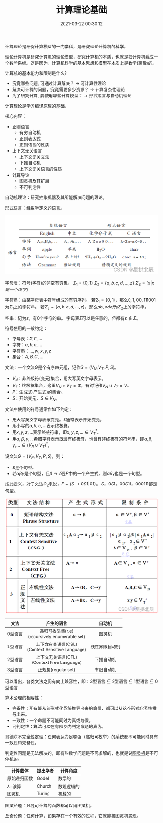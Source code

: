 ﻿---
title: 计算理论基础
date: 2021-03-22 00:30:12
summary: 本文分享计算理论的基本知识。
mathjax: true
tags:
- 计算理论
categories:
- 计算机科学基础
---

计算理论是研究计算模型的一门学科，是研究理论计算机的科学。

理论计算机是研究计算机的理论模型，研究计算机的本质，也就是把计算机看成一个数学系统。这是因为，计算机科学的基本思想和模型在本质上是数学(离散)的。

计算机的基本能力和限制是什么?
- 究竟哪些问题, 可通过计算解决？ $→$ 可计算性理论
- 解决可计算的问题，究竟需要多少资源？ $→$ 计算复杂性理论
- 为了研究计算, 要使用哪些计算模型？ $→$ 形式语言与自动机理论

计算理论是学习编译原理的基础。

核心内容：
- 正则语言
    - 有穷自动机
    - 正则表达式
    - 正则语言的性质
- 上下文无关语言
    - 上下文无关文法
    - 下推自动机
    - 上下文无关语言的性质
- 计算导论
    - 图灵机及其扩展
    - 不可判定性

自动机理论：研究抽象机器及其所能解决问题的理论。

形式语言：经数学定义的语言。

![](../../images/计算机科学基础/计算理论基础/1.png)

字母表：符号(字符)的非空有穷集。
$\Sigma_{1}=\{0,1\}$
$\Sigma_{2}=\{a,b,c,d,...,z\}$
$\Sigma_{3}=\{x|x是一个汉字\}$

字符串：由某字母表中符号组成的有穷序列。
若$\Sigma_{1}=\{0,1\}$，那么$0,1,00,111001$为$\Sigma_{1}$上的字符串。
若$\Sigma_{2}=\{a,b,c,d,...,z\}$，那么$ab,cdef$为$\Sigma_{2}$上的字符串。

空串：记为$\varepsilon$，有$0$个字符的串。
字母表$\Sigma$可以是任意的，但都有$\varepsilon\notin\Sigma$。

符号使用的一般约定：
- 字母表：$\Sigma,\Gamma,...$
- 字符：$a,b,c,...$
- 字符串：$...,w,x,y,z$
- 集合：$A,B,C,...$

文法：一个文法$G$是个有序四元组，记作$G=(V_{N},V_{T},P,S)$。
- $V_{N}$：非终极符(变元)集合，用大写英文字母表示。
- $V_{T}$：终极符集合，这里$V_{N}\cap{V_{T}}=\Phi$，有时记作$V_{N}\cup{V_{T}}=V$。
- $P$：生成式(产生式)的集合。
- $S$：开始变元，$S\in{V_{N}}$。

文法中使用的符号通常作如下约定：
- 用大写英文字母表示变元。S通常表示开始变元。
- 用小写的$a,b,c,…$表示终极符。
- 用$x,y,z,…$表示终极符串，即$x,y,z,…∈V_{T}^{*}$。
- 用$α,β,γ,…$希腊字母表示既含有终极符，也含有非终极符的符号串，即$α,β,γ,…\in(V_{N}\cup{V_{T}})^{*}$。

设文法$G=(V_{N},V_{T},P,S)$，则：
- $S$是个句型。
- 若$αβγ$是个句型，且$β→δ$是$P$中的一个产生式，则$αδγ$也是一个句型。

按此定义，对于文法$G_{2}$来说，$P=\{S→0S1|01\}$。
$S$，$0S1$，$00S11$，$000111$都是句型。

![](../../images/计算机科学基础/计算理论基础/2.png)

| 文法 | 产生的语言 | 自动机 |
|:----:|:----:|:----:|
| 0型语言 | 递归可枚举集(r.e)<br>(recursively enumerable set) | 图灵机 |
| 1型语言 | 上下文有关语言(CSL)<br>(Context Sensitive Language) | 线性界限自动机 |
| 2型语言 | 上下文无关语言(CFL)<br>(Context Free Language) | 下推自动机 |
| 3型语言 | 正规集(regular set) | 有限自动机 | 

可以看出，各类文法之间有向上兼容性，即：3型语言 $\subseteq$ 2型语言 $\subseteq$ 1型语言 $\subseteq$ 0型语言

算术公理的相容性：
- 完备性：所有能从该形式化系统推导出来的命题，都可以从这个形式化系统推导出来。
- 一致性：一个命题不可能同时为真或为假。
- 可判定性：算法可以在有限步内判定命题的真伪。

哥德尔不完全性定理：任何表达力足够强（递归可枚举）的系统都不可能同时具有一致性和完备性。

判定性问题是无法解决的，即有些数学问题是不可求解的，也就是说[图灵机](https://blankspace.blog.csdn.net/article/details/113730669)是不可停机的。

| 计算载体 | 提出学者 | 计算角度 |
|--|--|--|
| 原始递归函数 | Godel | 数学的 |
| $\lambda-$演算 | Church | 数理逻辑的 |
| 图灵机 | Turing | 机械的 |

图灵论题：凡是可计算的函数都可以用图灵机。

丘奇论题：任何计算，如果存在一个有效的过程，它就能被图灵机实现。
